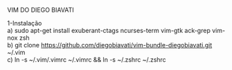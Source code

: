 VIM DO DIEGO BIAVATI

1-Instalação  
a) sudo apt-get install exuberant-ctags ncurses-term vim-gtk ack-grep vim-nox zsh  
b) git clone https://github.com/diegobiavati/vim-bundle-diegobiavati.git ~/.vim  
c) ln -s ~/.vim/.vimrc ~/.vimrc && ln -s ~/.zshrc ~/.zshrc  
